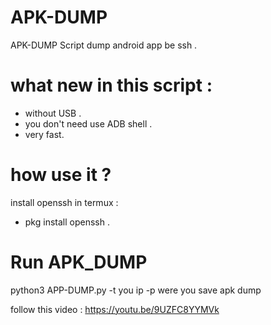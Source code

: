 # APK-DUMP
APK-DUMP Script dump android app be ssh .

# what new in this script :
- without USB .
- you don't need use ADB shell .
- very fast.

# how use it ?
install openssh in termux :
- pkg install openssh .

# Run APK_DUMP
python3 APP-DUMP.py -t you ip -p were you save apk dump

follow this video : https://youtu.be/9UZFC8YYMVk
